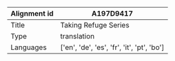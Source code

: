 |Alignment id | A197D9417
| --- | --- 
|Title | Taking Refuge Series 
|Type | translation
|Languages | ['en', 'de', 'es', 'fr', 'it', 'pt', 'bo']